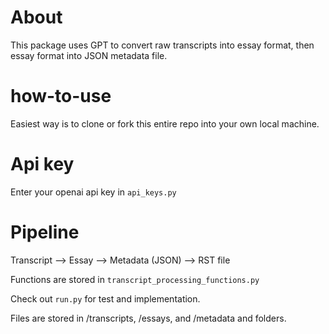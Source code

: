 # About
This package uses GPT to convert raw transcripts into essay format, then essay format into JSON metadata file. 

# how-to-use
Easiest way is to clone or fork this entire repo into your own local machine. 

# Api key
Enter your openai api key in `api_keys.py`

# Pipeline
Transcript --> Essay --> Metadata (JSON) --> RST file

Functions are stored in `transcript_processing_functions.py`

Check out `run.py` for test and implementation.

Files are stored in /transcripts, /essays, and /metadata and folders.
